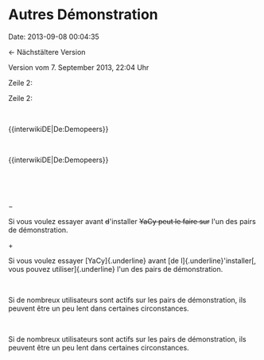 Autres Démonstration
====================

Date: 2013-09-08 00:04:35

← Nächstältere Version

Version vom 7. September 2013, 22:04 Uhr

Zeile 2:

Zeile 2:

 

<div>

{{interwikiDE\|De:Demopeers}}

</div>

 

<div>

{{interwikiDE\|De:Demopeers}}

</div>

 

 

−

<div>

Si vous voulez essayer avant ~~d~~\'installer ~~YaCy peut le faire sur~~
l\'un des pairs de démonstration.

</div>

\+

<div>

Si vous voulez essayer [YaCy]{.underline} avant [de
l]{.underline}\'installer[, vous pouvez utiliser]{.underline} l\'un des
pairs de démonstration.

</div>

 

<div>

Si de nombreux utilisateurs sont actifs sur les pairs de démonstration,
ils peuvent être un peu lent dans certaines circonstances.

</div>

 

<div>

Si de nombreux utilisateurs sont actifs sur les pairs de démonstration,
ils peuvent être un peu lent dans certaines circonstances.

</div>

 

 
